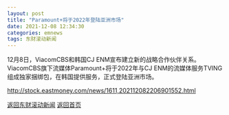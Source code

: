```yaml
---
layout: post
title: "Paramount+将于2022年登陆亚洲市场"
date: 2021-12-08 12:34:30
categories: emnews
tags: 东财滚动新闻
---
```


12月8日，ViacomCBS和韩国CJ ENM宣布建立新的战略合作伙伴关系。ViacomCBS旗下流媒体Paramount+将于2022年与CJ ENM的流媒体服务TVING组成独家捆绑包，在韩国提供服务，正式登陆亚洲市场。

<http://stock.eastmoney.com/news/1611,202112082206901552.html>

[返回东财滚动新闻](//finews.zning.me/emnews/)
[返回首页](//finews.zning.me/)